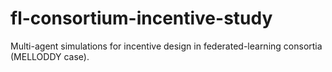 # fl-consortium-incentive-study
Multi-agent simulations for incentive design in federated-learning consortia (MELLODDY case).

